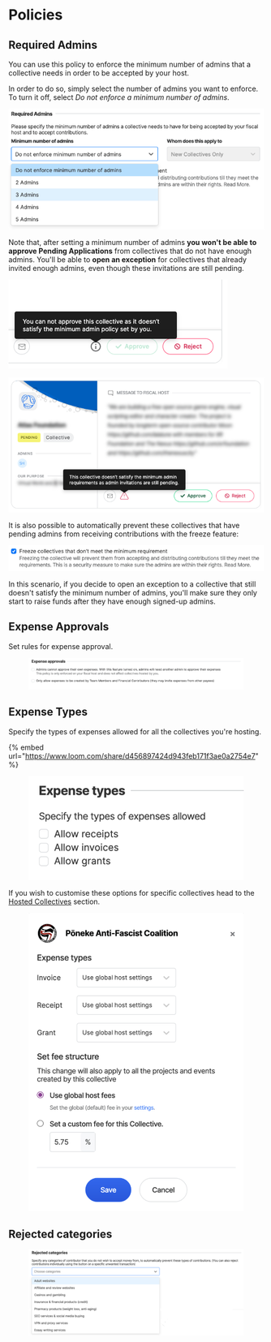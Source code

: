 # Policies

## Required Admins

You can use this policy to enforce the minimum number of admins that a collective needs in order to be accepted by your host.

In order to do so, simply select the number of admins you want to enforce. To turn it off, select _Do not enforce a minimum number of admins_.

![](<../../.gitbook/assets/image (48).png>)

Note that, after setting a minimum number of admins **you won't be able to approve Pending Applications** from collectives that do not have enough admins. You'll be able to **open an exception** for collectives that already invited enough admins, even though these invitations are still pending.

![You're not able to approve pending applications that do not have enough admins.](<../../.gitbook/assets/image (49) (1).png>)

![You're able to approve applications that have enough invited admins, even if some of the admins are still pending.](<../../.gitbook/assets/image (53) (1).png>)

It is also possible to automatically prevent these collectives that have pending admins from receiving contributions with the freeze feature:

![](<../../.gitbook/assets/image (54) (1).png>)

In this scenario, if you decide to open an exception to a collective that still doesn't satisfy the minimum number of admins, you'll make sure they only start to raise funds after they have enough signed-up admins.

## Expense Approvals&#x20;

Set rules for expense approval.&#x20;

<figure><img src="../../.gitbook/assets/FiscalHosts_Policies_expenseapprovals_2022-09-04.png" alt=""><figcaption></figcaption></figure>

## Expense Types&#x20;

Specify the types of expenses allowed for all the collectives you're hosting.

{% embed url="https://www.loom.com/share/d456897424d943feb171f3ae0a2754e7" %}



<figure><img src="../../.gitbook/assets/fiscalHosts_policies_expensetypes_2022-09-04.png" alt=""><figcaption></figcaption></figure>

If you wish to customise these options for specific collectives head to the [Hosted Collectives](../fiscal-host-dashboard/hosted-collectives.md) section.

<figure><img src="../../.gitbook/assets/Screen Shot 2022-09-02 at 8.19.32 AM.png" alt=""><figcaption></figcaption></figure>

## Rejected categories

<figure><img src="../../.gitbook/assets/FiscalHosts_Policies_rejectedcategories_2022-09-04.png" alt=""><figcaption></figcaption></figure>
